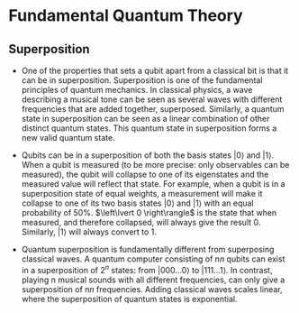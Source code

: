# Fundamental Quantum Theory
## Superposition

- One of the properties that sets a qubit apart from a classical bit is that it can be in superposition. Superposition is one of the fundamental principles of quantum mechanics. In classical physics, a wave describing a musical tone can be seen as several waves with different frequencies that are added together, superposed. Similarly, a quantum state in superposition can be seen as a linear combination of other distinct quantum states. This quantum state in superposition forms a new valid quantum state.

- Qubits can be in a superposition of both the basis states $\left\lvert 0 \right\rangle$ and $\left\lvert 1 \right\rangle$. When a qubit is measured (to be more precise: only observables can be measured), the qubit will collapse to one of its eigenstates and the measured value will reflect that state. For example, when a qubit is in a superposition state of equal weights, a measurement will make it collapse to one of its two basis states 
$\left\lvert 0 \right\rangle$ and $\left\lvert 1 \right\rangle$ with an equal probability of 50%. $\left\lvert 0 \right\rangle\$ is the state that when measured, and therefore collapsed, will always give the result 0. Similarly, $\left\lvert 1 \right\rangle$ will always convert to 1.

- Quantum superposition is fundamentally different from superposing classical waves. A quantum computer consisting of n*n* qubits can exist in a superposition of $2^n$ states: from $\left\lvert 000... 0 \right\rangle$ to $\left\lvert 111... 1 \right\rangle$. In contrast, playing n musical sounds with all different frequencies, can only give a superposition of n*n* frequencies. Adding classical waves scales linear, where the superposition of quantum states is exponential.